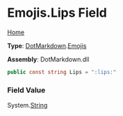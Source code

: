 # Emojis\.Lips Field

[Home](../../../README.md)

**Type**: [DotMarkdown](../../README.md)\.[Emojis](../README.md)

**Assembly**: DotMarkdown\.dll

```csharp
public const string Lips = ":lips:"
```

### Field Value

System\.[String](https://docs.microsoft.com/en-us/dotnet/api/system.string)